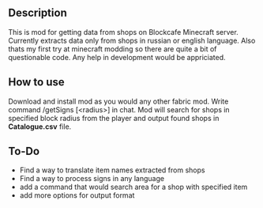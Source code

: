 ## Description
This is mod for getting data from shops on Blockcafe Minecraft server.
Currently extracts data only from shops in russian or english language.
Also thats my first try at minecraft modding so there are quite a bit of questionable code. Any help in development would be appriciated.
## How to use
Download and install mod as you would any other fabric mod. Write command /getSigns \[\<radius\>\] in chat. Mod will search for shops in specified block radius from the player and output found shops in **Catalogue.csv** file.
## To-Do
- Find a way to translate item names extracted from shops
- Find a way to process signs in any language
- add a command that would search area for a shop with specified item
- add more options for output format
